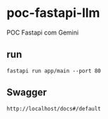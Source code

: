# poc-fastapi-llm
POC Fastapi com Gemini

## run

```
fastapi run app/main --port 80
```

## Swagger

```
http://localhost/docs#/default
```